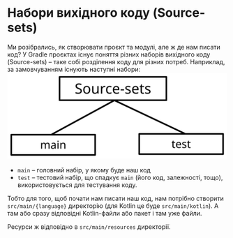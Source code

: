 # Набори вихідного коду (Source-sets)
Ми розібрались, як створювати проєкт та модулі, але ж де нам писати код? У Gradle проєктах існує поняття різних
наборів вихідного коду (Source-sets) – таке собі розділення коду для різних потреб. Наприклад, за замовчуванням існують
наступні набори:
![сорц-сети](images/gradle-source-sets.svg#invert)
- `main` – головний набір, у якому буде наш код
- `test` – тестовий набір, що спадкує `main` (його код, залежності, тощо), використовується для тестування коду.



Тобто для того, щоб почати нам писати наш код, нам потрібно створити `src/main/{language}` директорію (для Kotlin
це буде `src/main/kotlin`). А там або сразу відповідні Kotlin-файли або пакет і там уже файли.

Ресурси ж відповідно в `src/main/resources` директорії.